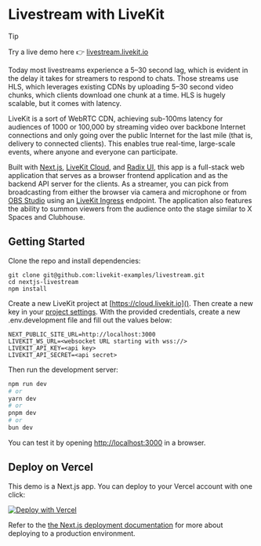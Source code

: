 # Livestream with LiveKit

> [!TIP]
> Try a live demo here 👉 [livestream.livekit.io](https://livestream.livekit.io)

Today most livestreams experience a 5–30 second lag, which is evident in the delay it takes for streamers to respond to chats. Those streams use HLS, which leverages existing CDNs by uploading 5–30 second video chunks, which clients download one chunk at a time. HLS is hugely scalable, but it comes with latency.

LiveKit is a sort of WebRTC CDN, achieving sub-100ms latency for audiences of 1000 or 100,000 by streaming video over backbone Internet connections and only going over the public Internet for the last mile (that is, delivery to connected clients). This enables true real-time, large-scale events, where anyone and everyone can participate.

Built with [Next.js](https://nextjs.org/), [LiveKit Cloud](https://livekit.io/cloud), and [Radix UI](https://www.radix-ui.com/), this app is a full-stack web application that serves as a browser frontend application and as the backend API server for the clients. As a streamer, you can pick from broadcasting from either the browser via camera and microphone or from [OBS Studio](https://obsproject.com/) using an [LiveKit Ingress](https://livekit.io/product/ingress) endpoint. The application also features the ability to summon viewers from the audience onto the stage similar to X Spaces and Clubhouse.

## Getting Started

Clone the repo and install dependencies:

```
git clone git@github.com:livekit-examples/livestream.git
cd nextjs-livestream
npm install
```

Create a new LiveKit project at [https://cloud.livekit.io](). Then create a new key in your [project settings](). With the provided credentials, create a new .env.development file and fill out the values below:

```
NEXT_PUBLIC_SITE_URL=http://localhost:3000
LIVEKIT_WS_URL=<websocket URL starting with wss://>
LIVEKIT_API_KEY=<api key>
LIVEKIT_API_SECRET=<api secret>
```

Then run the development server:

```bash
npm run dev
# or
yarn dev
# or
pnpm dev
# or
bun dev
```

You can test it by opening [http://localhost:3000](http://localhost:3000) in a browser.

## Deploy on Vercel

This demo is a Next.js app. You can deploy to your Vercel account with one click:

[![Deploy with Vercel](https://vercel.com/button)](https://vercel.com/new/clone?repository-url=https%3A%2F%2Fgithub.com%2Flivekit-examples%2Fnextjs-livestream&env=NEXT_PUBLIC_SITE_URL,LIVEKIT_WS_URL,LIVEKIT_API_KEY,LIVEKIT_API_SECRET)

Refer to the [the Next.js deployment documentation](https://nextjs.org/docs/deployment) for more about deploying to a production environment.
